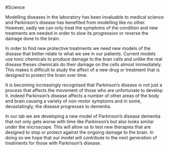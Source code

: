 #Science

Modelling diseases in the laboratory has been invaluable to medical science and Parkinson’s disease has benefited from modelling like no other. However, sadly we can only treat the symptoms of the condition and new treatments are needed in order to slow its progression or reverse the damage done to the brain.

In order to find new protective treatments we need new models of the disease that better relate to what we see in our patients. Current models use toxic chemicals to produce damage to the bran cells and unlike the real disease theses chemicals do their damage on the cells almost immediately. This makes it difficult to study the affect of a new drug or treatment that is designed to protect the brain over time.

It is becoming increasingly recognised that Parkinson’s disease is not just a process that affects the movement of those who are unfortunate to develop it. Indeed Parkinson’s disease affects a number of other areas of the body and brain causing a variety of non-motor symptoms and in some, devastatingly, the disease progresses to dementia.

In our lab we are developing a new model of Parkinson’s disease dementia that not only gets worse with time like Parkinson’s but also looks similar under the microscope. This will allow us to test new therapies that are designed to stop or protect against the ongoing damage to the brain. In doing so we hope that our model will contribute to the next generation of treatments for those with Parkinson’s disease.
